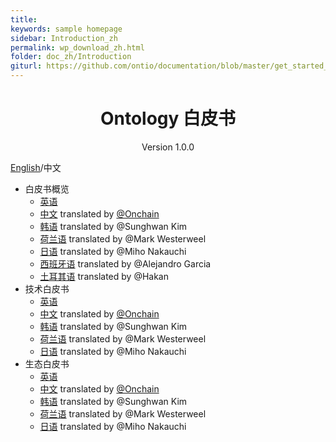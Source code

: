 ```yaml
---
title: 
keywords: sample homepage
sidebar: Introduction_zh
permalink: wp_download_zh.html
folder: doc_zh/Introduction
giturl: https://github.com/ontio/documentation/blob/master/get_started_en.md
---
```



<h1 align="center">Ontology 白皮书</h1>
<p align="center" class="version">Version 1.0.0 </p>

[English](./wp_download_en.html)/中文

- 白皮书概览
    - [英语](https://ont.io/wp/Ontology-Introductory-White-Paper-EN.pdf) 
    - [中文](https://ont.io/wp/Ontology-Introductory-White-Paper-ZH.pdf) translated by [@Onchain](http://www.onchain.com)
    - [韩语](https://ont.io/wp/Ontology-Introductory-White-Paper-KR.pdf) translated by @Sunghwan Kim
    - [荷兰语](https://github.com/ontio/documentation/blob/master/nl-NL/Introductory%20White%20Paper%20-%20Dutch%20V1.pdf) translated by @Mark Westerweel
    - [日语](https://github.com/ontio/documentation/blob/master/jp_JP/Ontology%20Introductory%20White%20Paper%20JP.pdf) translated by @Miho Nakauchi
    - [西班牙语](https://github.com/ontio/documentation/blob/master/es-ES/Introductory%20White%20Paper%20-%20Spanish.pdf) translated by @Alejandro Garcia
    - [土耳其语](https://github.com/ontio/documentation/blob/master/tr_TR/Introductory%20White%20Paper%20-%20Turkish.pdf) translated by @Hakan
- 技术白皮书
    - [英语](https://github.com/ontio/Documentation/blob/master/Ontology-technology-white-paper-EN.pdf)
    - [中文](https://ont.io/wp/Ontology-technology-white-paper-ZH.pdf)  translated by  [@Onchain](http://www.onchain.com)
    - [韩语](https://ont.io/wp/Ontology-technology-white-paper-KR.pdf) translated by @Sunghwan Kim
    - [荷兰语](https://github.com/ontio/documentation/blob/master/nl-NL/Technology%20White%20Paper%20-%20Dutch%20V1.pdf) translated by @Mark Westerweel
    - [日语](https://github.com/ontio/documentation/blob/master/jp_JP/Ontology%20Technology%20White%20Paper%20JP.pdf) translated by @Miho Nakauchi
- 生态白皮书
    - [英语](https://ont.io/wp/Ontology-Ecosystem-White-Paper-EN.pdf)
    - [中文](https://ont.io/wp/Ontology-Ecosystem-White-Paper-ZH.pdf)  translated by  [@Onchain](http://www.onchain.com)
    - [韩语](https://ont.io/wp/Ontology-Ecosystem-White-Paper-KR.pdf) translated by @Sunghwan Kim
    - [荷兰语](https://github.com/ontio/documentation/blob/master/nl-NL/Ecosystem%20White%20Paper%20-%20Dutch%20V1.pdf) translated by @Mark Westerweel
    - [日语](https://github.com/ontio/documentation/blob/master/jp_JP/Ontology%20Ecosystem%20White%20Paper-JP.pdf) translated by @Miho Nakauchi

